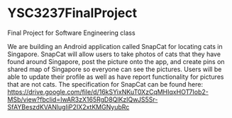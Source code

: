 # YSC3237FinalProject
Final Project for Software Engineering class

We are building an Android application called SnapCat for locating cats in Singapore.
SnapCat will allow users to take photos of cats that they have found around Singapore, post the picture onto the app, and create pins on shared map of Singapore so everyone can see the pictures.
Users will be able to update their profile as well as have report functionality for pictures that are not cats.
The specification for SnapCat can be found here:
https://drive.google.com/file/d/16kSYixNKuT0XzCqMHIqxHOT7Iob2-MSb/view?fbclid=IwAR3zX165RgD8QlKzIQwJS5Sr-SfAYBeszdKVANlugIiP2IX2xtKMGNyubRc